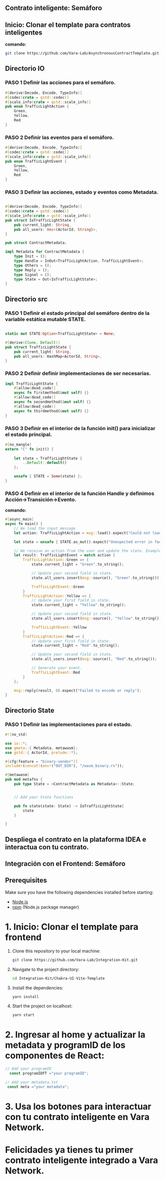 ## Contrato inteligente: Semáforo

## Inicio: Clonar el template para contratos inteligentes

**comando:**
```bash
git clone https://github.com/Vara-Lab/AsynchronousContractTemplate.git
```

## Directorio IO

### PASO 1 Definir las acciones para el semáforo.
```rust
#[derive(Decode, Encode, TypeInfo)]
#[codec(crate = gstd::codec)]
#[scale_info(crate = gstd::scale_info)]
pub enum TrafficLightAction {
    Green,
    Yellow,
    Red
}

```

### PASO 2 Definir las eventos para el semáforo.
```rust
#[derive(Decode, Encode, TypeInfo)]
#[codec(crate = gstd::codec)]
#[scale_info(crate = gstd::scale_info)]
pub enum TrafficLightEvent {
    Green,
    Yellow,
    Red
}

```

### PASO 3 Definir las acciones, estado y eventos como Metadata.
```rust

#[derive(Decode, Encode, TypeInfo)]
#[codec(crate = gstd::codec)]
#[scale_info(crate = gstd::scale_info)]
pub struct IoTrafficLightState {
    pub current_light: String,
    pub all_users: Vec<(ActorId, String)>,
}

pub struct ContractMetadata;

impl Metadata for ContractMetadata {
    type Init = ();
    type Handle = InOut<TrafficLightAction, TrafficLightEvent>;
    type Others = ();
    type Reply = ();
    type Signal = ();
    type State = Out<IoTrafficLightState>;
}

```


## Directorio src

### PASO 1 Definir el estado principal del semáforo dentro de la variable estática mutable STATE.
```rust

static mut STATE:Option<TrafficLightState> = None;

#[derive(Clone, Default)]
pub struct TrafficLightState {
    pub current_light: String,
    pub all_users: HashMap<ActorId, String>,
}

```

### PASO 2 Definir definir implementaciones de ser necesarias.
```rust
impl TrafficLightState {
    #[allow(dead_code)]
    async fn firstmethod(&mut self) {}
    #[allow(dead_code)]
    async fn secondmethod(&mut self) {}
    #[allow(dead_code)]
    async fn thirdmethod(&mut self) {}
}
```

### PASO 3 Definir en el interior de la función init() para inicializar el estado principal.
```rust
#[no_mangle]
extern "C" fn init() {
    
    let state = TrafficLightState {
        ..Default::default()
    };

    unsafe { STATE = Some(state) };
}

```

### PASO 4 Definir en el interior de la función Handle y definimos Acción->Transición->Evento.
**comando:**
```rust
#[async_main]
async fn main() {
    // We load the input message
    let action: TrafficLightAction = msg::load().expect("Could not load Action");

    let state = unsafe { STATE.as_mut().expect("Unexpected error in factory_state") };

    // We receive an action from the user and update the state. Example:
    let result: TrafficLightEvent = match action {
        TrafficLightAction::Green => {
            state.current_light = "Green".to_string();

            // Update your second field in state.
            state.all_users.insert(msg::source(), "Green".to_string());

            TrafficLightEvent::Green
        }
        TrafficLightAction::Yellow => {
            // Update your first field in state.
            state.current_light = "Yellow".to_string();

            // Update your second field in state.
            state.all_users.insert(msg::source(), "Yellow".to_string());

            TrafficLightEvent::Yellow
        }
        TrafficLightAction::Red => {
            // Update your first field in state.
            state.current_light = "Red".to_string();

            // Update your second field in state.
            state.all_users.insert(msg::source(), "Red".to_string());

            // Generate your event.
            TrafficLightEvent::Red
        }
    };

    msg::reply(result, 0).expect("Failed to encode or reply");
}

```

## Directorio State

### PASO 1 Definir las implementaciones para el estado.
```rust
#![no_std]

use io::*;
use gmeta::{ Metadata, metawasm};
use gstd::{ ActorId, prelude::*};

#[cfg(feature = "binary-vendor")]
include!(concat!(env!("OUT_DIR"), "/wasm_binary.rs"));

#[metawasm]
pub mod metafns {
    pub type State = <ContractMetadata as Metadata>::State;


    // Add your State functions

    pub fn state(state: State) -> IoTrafficLightState{
        state
    }

}

```

## Despliega el contrato en la plataforma IDEA e interactua con tu contrato.

## Integración con el Frontend: Semáforo

## Prerequisites

Make sure you have the following dependencies installed before starting:
- [Node.js](https://nodejs.org/)
- [npm](https://www.npmjs.com/) (Node.js package manager)

# 1. Inicio: Clonar el template para frontend

1. Clone this repository to your local machine:

    ```bash
    git clone https://github.com/Vara-Lab/Integration-Kit.git
    ```

2. Navigate to the project directory:

    ```bash
    cd Integration-Kit/Chakra-UI-Vite-Template
    ```

3. Install the dependencies:

    ```bash
    yarn install
    ```
4. Start the project on localhost:

    ```bash
    yarn start
   ```

# 2. Ingresar al home y actualizar la metadata y programID de los componentes de React:

```jsx
// Add your programID
  const programIDFT ="your programID";

// Add your metadata.txt
 const meta ="your metadata";

```

# 3. Usa los botones para interactuar con tu contrato inteligente en Vara Network.

# Felicidades ya tienes tu primer contrato inteligente integrado a Vara Network.  